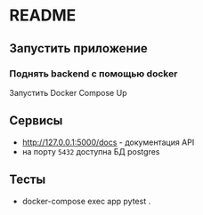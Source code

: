 # README

## Запустить приложение


### Поднять backend с помощью docker

Запустить Docker Compose Up

## Сервисы

- http://127.0.0.1:5000/docs - документация API
- на порту `5432` доступна БД postgres

## Тесты
- docker-compose exec app pytest .
